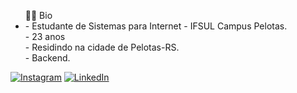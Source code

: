 <!-- Dropdown -->
<ul> 👨‍💻 Bio
  <li>
    - Estudante de Sistemas para Internet - IFSUL Campus Pelotas.<br>
    - 23 anos<br>
    - Residindo na cidade de Pelotas-RS.<br>
    - Backend. <br>
  </li>
</ul>

<!-- Links -->
[![Instagram](https://img.shields.io/badge/Instagram-E4405F?style=for-the-badge&logo=instagram&logoColor=white)](https://www.instagram.com/guilherme_hmd/)
[![LinkedIn](https://img.shields.io/badge/LinkedIn-0077B5?style=for-the-badge&logo=linkedin&logoColor=white)](https://www.linkedin.com/in/guilherme-dravanz/)
